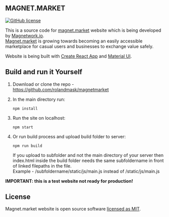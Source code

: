 ## MAGNET.MARKET
[![GitHub license](https://img.shields.io/badge/License-MIT-blue.svg)](https://github.com/rolandmask/magnetmarket/blob/master/LICENSE)

This is a source code for [magnet.market](https://magnet.market/) website which is being developed by [Magnetwork.io](https://magnetwork.io). <br>[Magnet.market](https://magnet.market/) is growing towards becoming an easily accessible marketplace for casual users and businesses to exchange value safely. 

Website is being built with [Create React App](https://github.com/facebook/create-react-app) and [Material UI](https://material-ui.com). 

## Build and run it Yourself

1. Download or clone the repo - https://github.com/rolandmask/magnetmarket

2. In the main directory run:
   ```shell
   npm install
   ```
3. Run the site on localhost:
   ```shell
   npm start
   ```
4. Or run build process and upload build folder to server:
   ```shell
   npm run build
   ```
   If you upload to subfolder and not the main directory of your server then index.html inside the build folder needs the same subfoldername in front of linked filepaths in the file. <br> Example - /subfoldername/static/js/main.js instead of /static/js/main.js

**IMPORTANT: this is a test website not ready for production!**

## License

Magnet.market website is open source software [licensed as MIT](https://github.com/rolandmask/magnetmarket/blob/master/LICENSE).